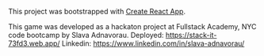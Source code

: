 This project was bootstrapped with [Create React App](https://github.com/facebook/create-react-app).

This game was developed as a hackaton project at Fullstack Academy, NYC code bootcamp by Slava Adnavorau.
Deployed: https://stack-it-73fd3.web.app/
Linkedin: https://www.linkedin.com/in/slava-adnavorau/
